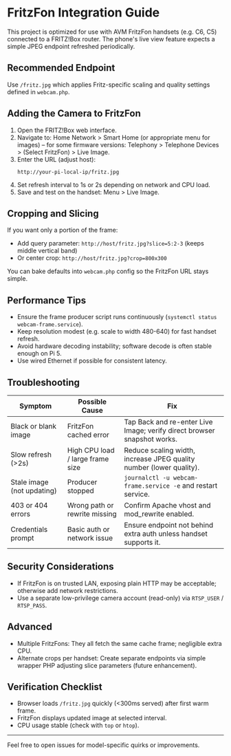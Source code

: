 # FritzFon Integration Guide

This project is optimized for use with AVM FritzFon handsets (e.g. C6, C5) connected to a FRITZ!Box router. The phone's live view feature expects a simple JPEG endpoint refreshed periodically.

## Recommended Endpoint
Use `/fritz.jpg` which applies Fritz-specific scaling and quality settings defined in `webcam.php`.

## Adding the Camera to FritzFon
1. Open the FRITZ!Box web interface.
2. Navigate to: Home Network > Smart Home (or appropriate menu for images) – for some firmware versions: Telephony > Telephone Devices > (Select FritzFon) > Live Image.
3. Enter the URL (adjust host):
   ```
   http://your-pi-local-ip/fritz.jpg
   ```
4. Set refresh interval to 1s or 2s depending on network and CPU load.
5. Save and test on the handset: Menu > Live Image.

## Cropping and Slicing
If you want only a portion of the frame:
- Add query parameter: `http://host/fritz.jpg?slice=5:2-3` (keeps middle vertical band)
- Or center crop: `http://host/fritz.jpg?crop=800x300`

You can bake defaults into `webcam.php` config so the FritzFon URL stays simple.

## Performance Tips
- Ensure the frame producer script runs continuously (`systemctl status webcam-frame.service`).
- Keep resolution modest (e.g. scale to width 480-640) for fast handset refresh.
- Avoid hardware decoding instability; software decode is often stable enough on Pi 5.
- Use wired Ethernet if possible for consistent latency.

## Troubleshooting
| Symptom | Possible Cause | Fix |
|--------|----------------|-----|
| Black or blank image | FritzFon cached error | Tap Back and re-enter Live Image; verify direct browser snapshot works. |
| Slow refresh (>2s) | High CPU load / large frame size | Reduce scaling width, increase JPEG quality number (lower quality). |
| Stale image (not updating) | Producer stopped | `journalctl -u webcam-frame.service -e` and restart service. |
| 403 or 404 errors | Wrong path or rewrite missing | Confirm Apache vhost and mod_rewrite enabled. |
| Credentials prompt | Basic auth or network issue | Ensure endpoint not behind extra auth unless handset supports it. |

## Security Considerations
- If FritzFon is on trusted LAN, exposing plain HTTP may be acceptable; otherwise add network restrictions.
- Use a separate low-privilege camera account (read-only) via `RTSP_USER` / `RTSP_PASS`.

## Advanced
- Multiple FritzFons: They all fetch the same cache frame; negligible extra CPU.
- Alternate crops per handset: Create separate endpoints via simple wrapper PHP adjusting slice parameters (future enhancement).

## Verification Checklist
- Browser loads `/fritz.jpg` quickly (<300ms served) after first warm frame.
- FritzFon displays updated image at selected interval.
- CPU usage stable (check with `top` or `htop`).

---
Feel free to open issues for model-specific quirks or improvements.
